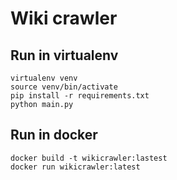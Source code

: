 # Wiki crawler

## Run in virtualenv
```
virtualenv venv
source venv/bin/activate
pip install -r requirements.txt
python main.py
```

## Run in docker
```
docker build -t wikicrawler:lastest
docker run wikicrawler:latest
```
